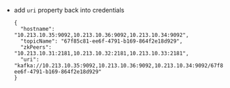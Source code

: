 * add `uri` property back into credentials

    ```
    {
      "hostname": "10.213.10.35:9092,10.213.10.36:9092,10.213.10.34:9092",
      "topicName": "67f85c81-ee6f-4791-b169-864f2e18d929",
      "zkPeers": "10.213.10.31:2181,10.213.10.32:2181,10.213.10.33:2181",
      "uri": "kafka://10.213.10.35:9092,10.213.10.36:9092,10.213.10.34:9092/67f85c81-ee6f-4791-b169-864f2e18d929"
    }
    ```
